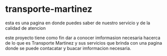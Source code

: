 # transporte-martinez
esta es una pagina en donde puedes saber de nuestro servicio y de la calidad de atencion

este proyecto tiene como fin dar a conocer imformasion necesaria hacerca de lo que es Transporte Martinez y sus servicios que brinda con una pagina donde se puede contacatar y buacar imformacion necesaria.

